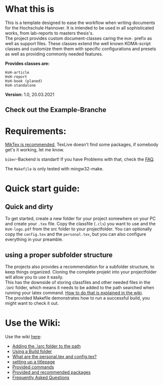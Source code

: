 # What this is

This is a template designed to ease the workflow when writing documents for the Hochschule Hannover. It is intended to be used in all sophisticated
works, from lab-reports to masters thesis's.  
The project provides custom document-classes caring the `HsH-` prefix as well as support files. These classes extend the well known KOMA-script classes and customize them
them with specific configurations and presets as well as providing commonly needed features.  

**Provides classes are:**  

	HsH-article 
	HsH-report  
	HsH-book (planed)  
	HsH-standalone

**Version:** 1.0, 20.03.2021

## Check out the **Example-Branche**

# Requirements:

[MikTex is recommended](https://miktex.org/), TexLive doesn't find some packages, if somebody get's it working, let me know.

`biber`-Backend is standart! If you have Problems with that, check the [FAQ](https://lab.it.hs-hannover.de/qxx-tul-u1/latex-template-hsh/-/wikis/faq). 

The `Makefile` is only tested with mingw32-make.

# Quick start guide:


## Quick and dirty
To get started, create a new folder for your project somewhere on your PC and create your `.tex` file. Copy the classfile (`.cls`) you want to use and
the `HsH-logo.pdf` from the src folder to your projectfolder. You can optionally copy the `config.tex` and the `personal.tex`, but you can also
configure everything  in your preamble. 

## using a proper subfolder structure

The projects also provides a recommendation for a subfolder structure, to keep things organized. Cloning the complete projekt into your projectfolder
will allow you to use it easily.  
This has the downside of storing classfiles and other needed files in the *.\src* folder, which means it needs to be added to the path searched when
running your latex command. [How to do that is explained in the wiki](https://lab.it.hs-hannover.de/qxx-tul-u1/latex-template-hsh/-/wikis/Adding%20the%20.%5Csrc%20folder%20to%20the%20path).  
The provided Makefile demonstrates how to run a successful build, you might want to check it out.


# Use the Wiki:

Use the wiki [here](https://lab.it.hs-hannover.de/qxx-tul-u1/latex-template-hsh/-/wikis/home):

- [Adding the .\src folder to the path](https://lab.it.hs-hannover.de/qxx-tul-u1/latex-template-hsh/-/wikis/Adding%20the%20.%5Csrc%20folder%20to%20the%20path)  
- [Using a Build folder](https://lab.it.hs-hannover.de/qxx-tul-u1/latex-template-hsh/-/wikis/Using%20a%20Build%20Folder)  
- [What are the personal.tex and config.tex?](https://lab.it.hs-hannover.de/qxx-tul-u1/latex-template-hsh/-/wikis/What%20are%20the%20personal.tex%20and%20config.tex)  
- [setting up a titlepage](https://lab.it.hs-hannover.de/qxx-tul-u1/latex-template-hsh/-/wikis/setting%20up%20a%20titlepage)  
- [Provided commands](https://lab.it.hs-hannover.de/qxx-tul-u1/latex-template-hsh/-/wikis/Provided%20commands)  
- [Provided and recommended packages](https://lab.it.hs-hannover.de/qxx-tul-u1/latex-template-hsh/-/wikis/Provided%20and%20recommended%20packages)
- [Frequently Asked Questions](https://lab.it.hs-hannover.de/qxx-tul-u1/latex-template-hsh/-/wikis/faq)  
